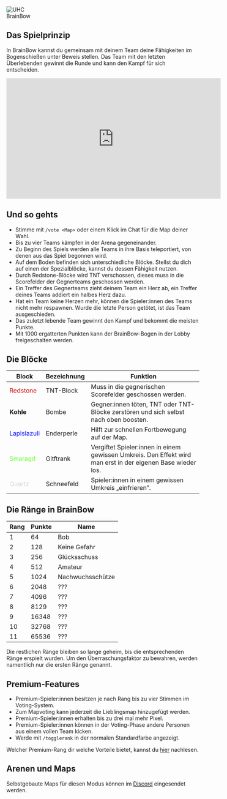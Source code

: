 <div class="banner-wrapper">
    <img alt="UHC" src="../img/BrainBow.png">
    <div class="banner-text">BrainBow</div>
</div>

## Das Spielprinzip

In BrainBow kannst du gemeinsam mit deinem Team deine Fähigkeiten im Bogenschießen unter Beweis stellen. Das Team mit den letzten Überlebenden gewinnt die
Runde und kann den Kampf für sich entscheiden.

<iframe width="560" height="315" src="https://www.youtube.com/embed/EPi7lAyV3R8" frameborder="0" allowfullscreen></iframe>

<p></p>

## Und so gehts
- Stimme mit `/vote <Map>` oder einem Klick im Chat für die Map deiner Wahl.
- Bis zu vier Teams kämpfen in der Arena gegeneinander.
- Zu Beginn des Spiels werden alle Teams in ihre Basis teleportiert, von denen aus das Spiel begonnen wird.
- Auf dem Boden befinden sich unterschiedliche Blöcke. Stellst du dich auf einen der Spezialblöcke, kannst du dessen Fähigkeit nutzen.
- Durch Redstone-Blöcke wird TNT verschossen, dieses muss in die Scorefelder der Gegnerteams geschossen werden.
- Ein Treffer des Gegnerteams zieht deinem Team ein Herz ab, ein Treffer deines Teams addiert ein halbes Herz dazu.
- Hat ein Team keine Herzen mehr, können die Spieler:innen des Teams nicht mehr respawnen. Wurde die letzte Person getötet, ist das Team ausgeschieden.
- Das zuletzt lebende Team gewinnt den Kampf und bekommt die meisten Punkte.
- Mit 1000 ergatterten Punkten kann der BrainBow-Bogen in der Lobby freigeschalten werden.

## Die Blöcke

| Block | Bezeichnung | Funktion |
| ------ | ------ | ------ |
| <span style="color:#CF0101">Redstone</span> | TNT-Block | Muss in die gegnerischen Scorefelder geschossen werden. |
| <strong>Kohle</strong>| Bombe | Gegner:innen töten, TNT oder TNT-Blöcke zerstören und sich selbst nach oben boosten. |
| <span style="color:#0000FF">Lapislazuli</span> | Enderperle | Hilft zur schnellen Fortbewegung auf der Map. |
| <span style="color:#64FE2E">Smaragd</span> | Gitftrank | Vergiftet Spieler:innen in einem gewissen Umkreis. Den Effekt wird man erst in der eigenen Base wieder los. |
| <span style="color:#D8D8D8">Quartz</span> | Schneefeld | Spieler:innen in einem gewissen Umkreis „einfrieren”. |

## Die Ränge in BrainBow

| Rang | Punkte | Name |
| ------ | ------ | ------ |
| 1 | 64 | Bob |
| 2 | 128 | Keine Gefahr |
| 3 | 256 | Glücksschuss |
| 4 | 512 | Amateur |
| 5 | 1024 | Nachwuchsschütze |
| 6 | 2048 | ??? |
| 7 | 4096 | ??? |
| 8 | 8129 | ??? |
| 9 | 16348 | ??? |
| 10 | 32768 | ??? |
| 11 | 65536 | ??? |

Die restlichen Ränge bleiben so lange geheim, bis die entsprechenden Ränge erspielt wurden. Um den Überraschungsfaktor zu bewahren, werden namentlich nur die ersten Ränge genannt.

## Premium-Features
- Premium-Spieler:innen besitzen je nach Rang bis zu vier Stimmen im Voting-System.
- Zum Mapvoting kann jederzeit die Lieblingsmap hinzugefügt werden.
- Premium-Spieler:innen erhalten bis zu drei mal mehr Pixel.
- Premium-Spieler:innen können in der Voting-Phase andere Personen aus einem vollen Team kicken.
- Werde mit `/togglerank` in der normalen Standardfarbe angezeigt.

Welcher Premium-Rang dir welche Vorteile bietet, kannst du [hier](/ranks/premium/) nachlesen.

## Arenen und Maps
Selbstgebaute Maps für diesen Modus können im [Discord](https://timolia.de/discord) eingesendet werden.

